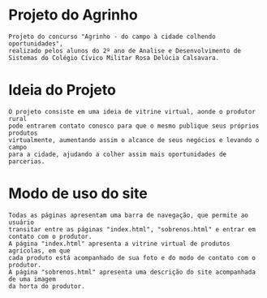 # Projeto do Agrinho
    Projeto do concurso "Agrinho - do campo à cidade colhendo oportunidades",
    realizado pelos alunos do 2º ano de Analise e Desenvolvimento de
    Sistemas do Colégio Cívico Militar Rosa Delúcia Calsavara.

# Ideia do Projeto
    O projeto consiste em uma ideia de vitrine virtual, aonde o produtor rural
    pode entrarem contato conosco para que o mesmo publique seus próprios produtos 
    virtualmente, aumentando assim o alcance de seus negócios e levando o campo 
    para a cidade, ajudando a colher assim mais oportunidades de parcerias.
    
# Modo de uso do site
    Todas as páginas apresentam uma barra de navegação, que permite ao usuário
    transitar entre as páginas "index.html", "sobrenos.html" e entrar em contato com o produtor.
    A página "index.html" apresenta a vitrine virtual de produtos agrícolas, em que
    cada produto está acompanhado de sua foto e do modo de contato com o produtor.
    A página "sobrenos.html" apresenta uma descrição do site acompanhada de uma imagem
    da horta do produtor.
